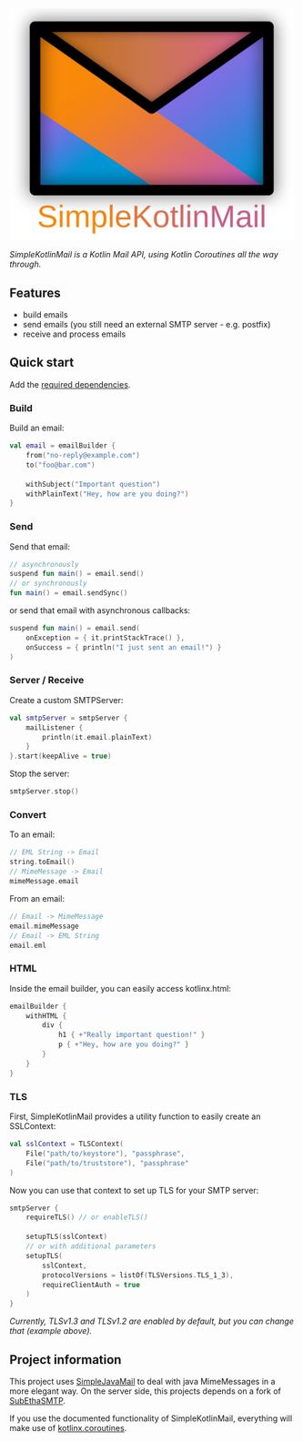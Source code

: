 <img src="simplekotlinmail_logo.svg" width="500">

_SimpleKotlinMail is a Kotlin Mail API, using Kotlin Coroutines all the way through._

## Features

- build emails
- send emails (you still need an external SMTP server - e.g. postfix)
- receive and process emails

## Quick start

Add the [required dependencies](https://github.com/bluefireoly/SimpleKotlinMail/wiki/Dependencies-(Gradle)).

### Build

Build an email:

```kotlin
val email = emailBuilder {
    from("no-reply@example.com")
    to("foo@bar.com")

    withSubject("Important question")
    withPlainText("Hey, how are you doing?")
}
```

### Send

Send that email:

```kotlin
// asynchronously
suspend fun main() = email.send()
// or synchronously
fun main() = email.sendSync()
```

or send that email with asynchronous callbacks:

```kotlin
suspend fun main() = email.send(
    onException = { it.printStackTrace() },
    onSuccess = { println("I just sent an email!") }
)
```

### Server / Receive

Create a custom SMTPServer:

```kotlin
val smtpServer = smtpServer {
    mailListener {
        println(it.email.plainText)
    }
}.start(keepAlive = true)
```

Stop the server:

```kotlin
smtpServer.stop()
```

### Convert

To an email:
```kotlin
// EML String -> Email
string.toEmail()
// MimeMessage -> Email
mimeMessage.email
```

From an email:
```kotlin
// Email -> MimeMessage
email.mimeMessage
// Email -> EML String
email.eml
```

### HTML

Inside the email builder, you can easily access kotlinx.html:
```kotlin
emailBuilder {
    withHTML {
        div {
            h1 { +"Really important question!" }
            p { +"Hey, how are you doing?" }
        }
    }
}
```

### TLS

First, SimpleKotlinMail provides a utility function to easily create an SSLContext:
```kotlin
val sslContext = TLSContext(
    File("path/to/keystore"), "passphrase",
    File("path/to/truststore"), "passphrase"
)
```

Now you can use that context to set up TLS for your SMTP server:
```kotlin
smtpServer {
    requireTLS() // or enableTLS()

    setupTLS(sslContext)
    // or with additional parameters
    setupTLS(
        sslContext,
        protocolVersions = listOf(TLSVersions.TLS_1_3),
        requireClientAuth = true
    )
}
```
_Currently, TLSv1.3 and TLSv1.2 are enabled by default, but you can change that (example above)._

## Project information

This project uses [SimpleJavaMail](https://www.simplejavamail.org/) to deal with java MimeMessages in a more elegant
way. On the server side, this projects depends on a fork of [SubEthaSMTP](https://github.com/davidmoten/subethasmtp).

If you use the documented functionality of SimpleKotlinMail, everything will make use
of [kotlinx.coroutines](https://kotlinlang.org/docs/reference/coroutines-overview.html).

